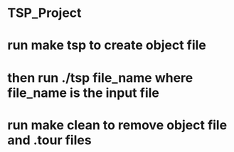 # TSP_Project
# run make tsp to create object file
# then run ./tsp file_name where file_name is the input file
# run make clean to remove object file and .tour files
